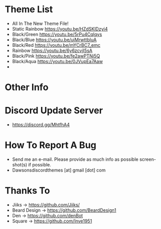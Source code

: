 # Theme List
 - All In The New Theme File!
 - Static Rainbow   https://youtu.be/HZdSKlDzyi4
 - Black/Green      https://youtu.be/5rPu4CqIqys
 - Black/Blue       https://youtu.be/ujMrwttbIuA
 - Black/Red        https://youtu.be/mYCrBC7_emc
 - Rainbow          https://youtu.be/6y6zcvjI5sA
 - Black/Pink       https://youtu.be/fe2awPTNi5Q
 - Black/Aqua       https://youtu.be/0JVupEa7Aaw
 - 
 # Other Info
 
 # Discord Update Server
 - https://discord.gg/MhtfhA4
 
 # How To Report A Bug
 - Send me an e-mail. Please provide as much info as possible screen-shot(s) if possible.
 - Dawsonsdiscordthemes [at] gmail [dot] com
 
 # Thanks To
 - Jiiks -> https://github.com/Jiiks/
 - Beard Design -> https://github.com/BeardDesign1
 - Den -> https://github.com/denBot
 - Square -> https://github.com/Inve1951